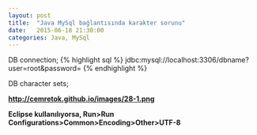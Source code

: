 ```yaml
---
layout: post
title:  "Java MySql bağlantısında karakter sorunu"
date:   2015-06-18 21:30:00
categories: Java, MySql
---
```


DB connection;
{% highlight sql %}
jdbc:mysql://localhost:3306/dbname?user=root&password=
{% endhighlight %}

DB character sets;

<b><a href="http://cemretok.github.io/images/28-1.png">http://cemretok.github.io/images/28-1.png</a><b><br>

Eclipse kullanılıyorsa, <b>Run>Run Configurations>Common>Encoding>Other>UTF-8<b>



